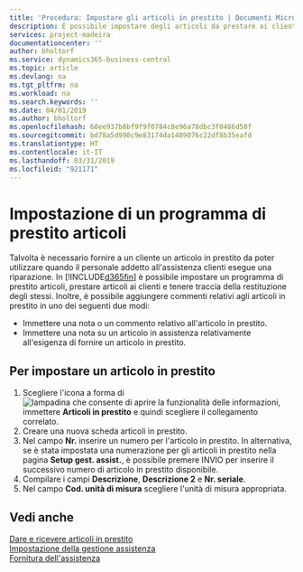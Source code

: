 ```yaml
---
title: 'Procedura: Impostare gli articoli in prestito | Documenti Microsoft'
description: È possibile impostare degli articoli da prestare ai clienti in sostituzione degli articoli che sono in assistenza.
services: project-madeira
documentationcenter: ''
author: bholtorf
ms.service: dynamics365-business-central
ms.topic: article
ms.devlang: na
ms.tgt_pltfrm: na
ms.workload: na
ms.search.keywords: ''
ms.date: 04/01/2019
ms.author: bholtorf
ms.openlocfilehash: 68ee937b8bf9f9f0784c8e96a78dbc3f0486d50f
ms.sourcegitcommit: bd78a5d990c9e83174da1409076c22df8b35eafd
ms.translationtype: HT
ms.contentlocale: it-IT
ms.lasthandoff: 03/31/2019
ms.locfileid: "921171"
---
```

# <a name="set-up-a-loaner-program"></a>Impostazione di un programma di prestito articoli
Talvolta è necessario fornire a un cliente un articolo in prestito da poter utilizzare quando il personale addetto all'assistenza clienti esegue una riparazione. In [!INCLUDE[d365fin](includes/d365fin_md.md)] è possibile impostare un programma di prestito articoli, prestare articoli ai clienti e tenere traccia della restituzione degli stessi. Inoltre, è possibile aggiungere commenti relativi agli articoli in prestito in uno dei seguenti due modi:  
  
* Immettere una nota o un commento relativo all'articolo in prestito.  
* Immettere una nota su un articolo in assistenza relativamente all'esigenza di fornire un articolo in prestito.  

## <a name="to-set-up-a-loaner"></a>Per impostare un articolo in prestito  
1. Scegliere l'icona a forma di ![lampadina che consente di aprire la funzionalità delle informazioni](media/ui-search/search_small.png "Informazioni sull'operazione che si desidera eseguire"), immettere **Articoli in prestito** e quindi scegliere il collegamento correlato.  
2. Creare una nuova scheda articoli in prestito. 
3. Nel campo **Nr.** inserire un numero per l'articolo in prestito. In alternativa, se è stata impostata una numerazione per gli articoli in prestito nella pagina **Setup gest. assist.**, è possibile premere INVIO per inserire il successivo numero di articolo in prestito disponibile.  
4. Compilare i campi **Descrizione**, **Descrizione 2** e **Nr. seriale**.  
5. Nel campo **Cod. unità di misura** scegliere l'unità di misura appropriata.  
  
## <a name="see-also"></a>Vedi anche
[Dare e ricevere articoli in prestito](service-how-to-lend-receive-loaners.md)  
[Impostazione della gestione assistenza](service-setup-service.md)  
[Fornitura dell'assistenza](service-deliver-service.md)  

